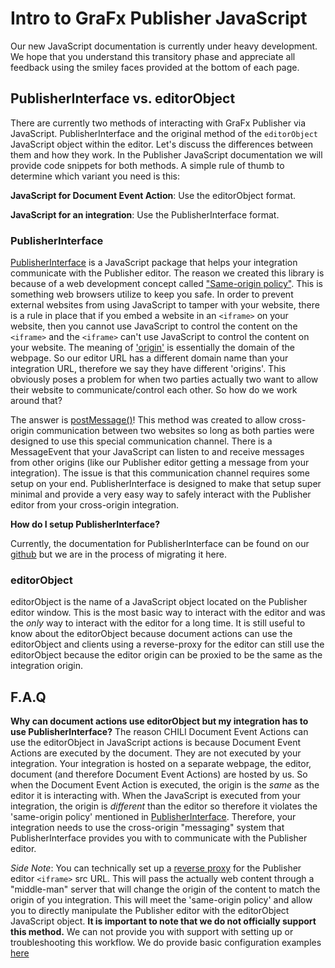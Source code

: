 # Intro to GraFx Publisher JavaScript

Our new JavaScript documentation is currently under heavy development. We hope that you understand this transitory phase and appreciate all feedback using the smiley faces provided at the bottom of each page.

## PublisherInterface vs. editorObject
There are currently two methods of interacting with GraFx Publisher via JavaScript. PublisherInterface and the original method of the `editorObject` JavaScript object within the editor. Let's discuss the differences between them and how they work. In the Publisher JavaScript documentation we will provide code snippets for both methods. A simple rule of thumb to determine which variant you need is this:

**JavaScript for Document Event Action**: Use the editorObject format.

**JavaScript for an integration**: Use the PublisherInterface format.

### PublisherInterface
[PublisherInterface](https://github.com/chili-publish/publisher-interface) is a JavaScript package that helps your integration communicate with the Publisher editor. The reason we created this library is because of a web development concept called ["Same-origin policy"](https://developer.mozilla.org/en-US/docs/Web/Security/Same-origin_policy). This is something web browsers utilize to keep you safe. In order to prevent external websites from using JavaScript to tamper with your website, there is a rule in place that if you embed a website in an `<iframe>` on your website, then you cannot use JavaScript to control the content on the `<iframe>` and the `<iframe>` can't use JavaScript to control the content on your website. The meaning of ['origin'](https://developer.mozilla.org/en-US/docs/Glossary/Origin) is essentially the domain of the webpage. So our editor URL has a different domain name than your integration URL, therefore we say they have different 'origins'. This obviously poses a problem for when two parties actually two want to allow their website to communicate/control each other. So how do we work around that?

The answer is [postMessage()](https://developer.mozilla.org/en-US/docs/Web/API/Window/postMessage)! This method was created to allow cross-origin communication between two websites so long as both parties were designed to use this special communication channel. There is a MessageEvent that your JavaScript can listen to and receive messages from other origins (like our Publisher editor getting a message from your integration). The issue is that this communication channel requires some setup on your end. PublisherInterface is designed to make that setup super minimal and provide a very easy way to safely interact with the Publisher editor from your cross-origin integration.

**How do I setup PublisherInterface?**

Currently, the documentation for PublisherInterface can be found on our [github](https://github.com/chili-publish/publisher-interface/wiki) but we are in the process of migrating it here.


### editorObject
editorObject is the name of a JavaScript object located on the Publisher editor window. This is the most basic way to interact with the editor and was the _only_ way to interact with the editor for a long time. It is still useful to know about the editorObject because document actions can use the editorObject and clients using a reverse-proxy for the editor can still use the editorObject because the editor origin can be proxied to be the same as the integration origin.

## F.A.Q

**Why can document actions use editorObject but my integration has to use PublisherInterface?**
The reason CHILI Document Event Actions can use the editorObject in JavaScript actions is because Document Event Actions are executed by the document. They are not executed by your integration. Your integration is hosted on a separate webpage, the editor, document (and therefore Document Event Actions) are hosted by us. So when the Document Event Action is executed, the origin is the _same_ as the editor it is interacting with. When the JavaScript is executed from your integration, the origin is _different_ than the editor so therefore it violates the 'same-origin policy' mentioned in [PublisherInterface](#publisherinterface). Therefore, your integration needs to use the cross-origin "messaging" system that PublisherInterface provides you with to communicate with the Publisher editor.

_Side Note_: You can technically set up a [reverse proxy](https://en.wikipedia.org/wiki/Reverse_proxy) for the Publisher editor `<iframe>` src URL. This will pass the actually web content through a "middle-man" server that will change the origin of the content to match the origin of you integration. This will meet the 'same-origin policy' and allow you to directly manipulate the Publisher editor with the editorObject JavaScript object. **It is important to note that we do not officially support this method.** We can not provide you with support with setting up or troubleshooting this workflow. We do provide basic configuration examples [here](https://chilipublishdocs.atlassian.net/wiki/spaces/CPDOC/pages/1412071/JavaScript+Security+Considerations)

